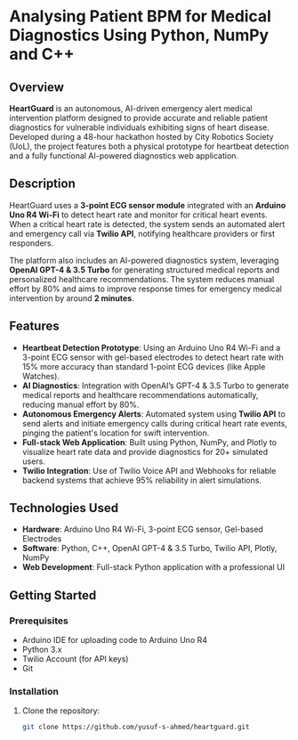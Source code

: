 # Analysing Patient BPM for Medical Diagnostics Using Python, NumPy and C++

## Overview
<b>HeartGuard</b> is an autonomous, AI-driven emergency alert medical intervention platform designed to provide accurate and reliable patient diagnostics for vulnerable individuals exhibiting signs of heart disease. Developed during a 48-hour hackathon hosted by City Robotics Society (UoL), the project features both a physical prototype for heartbeat detection and a fully functional AI-powered diagnostics web application.

## Description

HeartGuard uses a **3-point ECG sensor module** integrated with an **Arduino Uno R4 Wi-Fi** to detect heart rate and monitor for critical heart events. When a critical heart rate is detected, the system sends an automated alert and emergency call via **Twilio API**, notifying healthcare providers or first responders.

The platform also includes an AI-powered diagnostics system, leveraging **OpenAI GPT-4 & 3.5 Turbo** for generating structured medical reports and personalized healthcare recommendations. The system reduces manual effort by 80% and aims to improve response times for emergency medical intervention by around **2 minutes**.

## Features

- **Heartbeat Detection Prototype**: Using an Arduino Uno R4 Wi-Fi and a 3-point ECG sensor with gel-based electrodes to detect heart rate with 15% more accuracy than standard 1-point ECG devices (like Apple Watches).
- **AI Diagnostics**: Integration with OpenAI’s GPT-4 & 3.5 Turbo to generate medical reports and healthcare recommendations automatically, reducing manual effort by 80%.
- **Autonomous Emergency Alerts**: Automated system using **Twilio API** to send alerts and initiate emergency calls during critical heart rate events, pinging the patient's location for swift intervention.
- **Full-stack Web Application**: Built using Python, NumPy, and Plotly to visualize heart rate data and provide diagnostics for 20+ simulated users.
- **Twilio Integration**: Use of Twilio Voice API and Webhooks for reliable backend systems that achieve 95% reliability in alert simulations.

## Technologies Used

- **Hardware**: Arduino Uno R4 Wi-Fi, 3-point ECG sensor, Gel-based Electrodes
- **Software**: Python, C++, OpenAI GPT-4 & 3.5 Turbo, Twilio API, Plotly, NumPy
- **Web Development**: Full-stack Python application with a professional UI

## Getting Started

### Prerequisites

- Arduino IDE for uploading code to Arduino Uno R4
- Python 3.x
- Twilio Account (for API keys)
- Git

### Installation

1. Clone the repository:
   ```bash
   git clone https://github.com/yusuf-s-ahmed/heartguard.git

